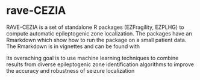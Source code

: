 # rave-CEZIA

RAVE-CEZIA is a set of standalone R packages (EZFragility, EZPLHG) to compute automatic epileptogenic zone localization.
The packages have an Rmarkdown which show how to run the package on a small patient data.
The Rmarkdown is in vignettes and can be found with


Its overaching goal is to use machine learning techniques to combine results from diverse epileptogenic zone identification algorithms 
to improve the accuracy and robustness of seizure localization
